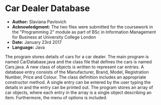 # Car Dealer Database

- **Author:** Slaviana Pavlovich
- **Acknowledgment:** The two files were submitted for the coursework in the "Programming 2" module as part of BSc in Information Management for Business at University College London
- **Date:** January 23rd 2017
- **Language:** Java


The program stores details of cars for a car dealer. The main program is named CarDatabase.java and the class file that defines the cars is named Cars.java. A new class of objects is written to represent car entries. A database entry consists of the Manufacturer, Brand, Model, Registration Number, Price and Colour. The class definition includes an appropriate constructor method. A single entry can be entered by the user typing the details in and the entry can be printed out. The program stores an array of car objects, where each entry in the array is a single object describing an item. Furthermore, the menu of options is included. 
